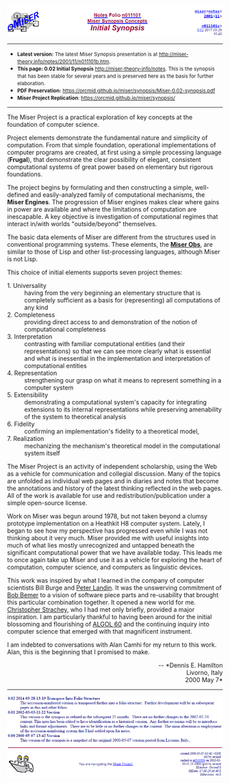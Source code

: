 <!-- index.md 0.0.11               UTF-8                     dh:2019-11-22 -->
<!--|----1----|----2----|----3----|----4----|----5----|----6----|----7----|-->
<!-- source: <https://github.com/orcmid/miser/blob/master/docs/synopsis/index.md>
     manifest: <https://github.com/orcmid/miser/blob/master/docs/synopsis/synopsis.txt>
     -->
![Original synopsis page title block](Miser-0.02-synopsis-TitleBlock.png)

--------

* <small>**Latest version:** The latest Miser Synopsis presentation is at
  <http://miser-theory.info/notes/2001/11/n011101b.htm>.</small>
* <small>**This page: 0.02 Initial Synopsis**
  <http://miser-theory-info/notes>.  This is the synopsis that has been
  stable for several years and is preserved here as the basis for further
  elaboration.</small>
* <small>**PDF Preservation:**
  <https://orcmid.github.io/miser/synopsis/Miser-0.02-synopsis.pdf></small>
* <small>**Miser Project Replication**:
  <https://orcmid.github.io/miser/synopsis/></small>

 --------


The Miser Project is a practical exploration of key concepts at the foundation
of computer science.

Project elements demonstrate the fundamental nature and simplicity of
computation.  From that simple foundation, operational implementations of
computer programs are created, at first using a simple processing language
(**Frugal**), that demonstrate the clear possibility of elegant, consistent computational systems of great power based on elementary but rigorous
foundations.

The project begins by formulating and then constructing a simple, well-defined
and easily-analyzed family of computational mechanisms, the **Miser Engines**.
The progression of Miser engines makes clear where gains in power are
available and where the limitations of computation are inescapable.
A key objective is investigation of computational regimes that interact
in/with worlds "outside/beyond" themselves.

The basic data elements of Miser are different from the structures used in
conventional programming systems.  These elements, the
[**Miser Obs**](https://github.com/orcmid/miser/blob/master/oMiser/obtheory.txt), are similar to those of Lisp and other list-processing languages, although
Miser is not Lisp.

This choice of initial elements supports seven project themes:

<dl>
<dt>1. Universality</dt>
<dd>having from the very beginning an elementary structure that is completely
sufficient as a basis for (representing) all computations of any kind</dd>
<dt>2. Completeness</dt>
<dd>providing direct access to and demonstration of the notion of
computational completeness</dd>
<dt>3. Interpretation</dt>
<dd>contrasting with familiar computational entities (and their
representations) so that we can see more clearly what is essential and
what is inessential in the implementation and interpretation of
computational entities</dd>
<dt>4. Representation</dt>
<dd>strengthening our grasp on what it means to represent something in a
computer system</dd>
<dt>5. Extensibility</dt>
<dd>demonstrating a computational system's capacity for integrating extensions
to its internal representations while preserving amenability of the system to
theoretical analysis</dd>
<dt>6. Fidelity</dt>
<dd>confirming an implementation's fidelity to a
theoretical model,<http://miser-theory.info/notes/n001000.htm>
</dd>
<dt>7. Realization</dt>
<dd>mechanizing the mechanism's theoretical model in the computational system
itself</dd>
</dl>

The Miser Project is an activity of independent scholarship, using the Web as
a vehicle for communication and collegial discussion.  Many of the topics are
unfolded as individual web pages and in diaries and notes that become the
annotations and history of the latest thinking reflected in the web pages.
All of the work is available for use and redistribution/publication under a
simple open-source license.

Work on Miser was begun around 1978, but not taken beyond a clumsy prototype
implementation on a Heathkit H8 computer system.  Lately, I began to see how
my perspective has progressed even while I was not thinking about it very
much.  Miser provided me with useful insights into much of what lies mostly
unrecognized and untapped beneath the significant computational power that we
have available today.  This leads me to once again take up Miser and use it
as a vehicle for exploring the heart of computation, computer science, and
computers as linguistic devices.

This work was inspired by what I learned in the company of computer scientists
Bill Burge and [Peter Landin](https://en.wikipedia.org/wiki/Peter_Landin).
It was the unswerving commitment of
[Bob Bemer](https://en.wikipedia.org/wiki/Bob_Bemer) to a vision of software
piece parts and re-usability that brought this particular combination
together.  It opened a new world for me.
[Christopher Strachey](https://en.wikipedia.org/wiki/Christopher_Strachey),
who I had met only briefly, provided a major inspiration.  I am particularly
thankful to having been around for the initial blossoming and flourishing of
[ALGOL 60](https://www.masswerk.at/algol60/report.htm) and the continuing
inquiry into computer science that emerged with that magnificent instrument.

I am indebted to conversations with Alan Camhi for my return to this work.
Alan, this is the beginning that I promised to make.

<p align="right">-- *Dennis E. Hamilton<br />Livorno, Italy<br />2000 May 7*
</p>

--------

![Original synopsis page bottom matter](Miser-0.02-synopsis-BottomMatter.png)
